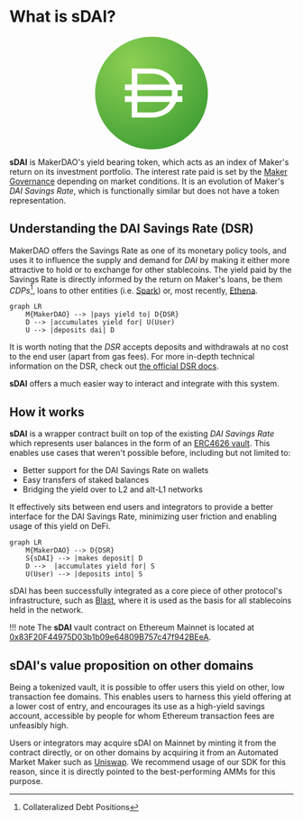 # What is sDAI?

<center>
    <!-- inline sDAI logo svg -->
    <svg width="200" height="200" viewBox="0 0 600 600" fill="none" xmlns="http://www.w3.org/2000/svg">
        <g clip-path="url(#clip0_11487_104319)">
            <path d="M300 600C465.685 600 600 465.685 600 300C600 134.315 465.685 0 300 0C134.315 0 0 134.315 0 300C0 465.685 134.315 600 300 600Z" fill="url(#paint0_radial_11487_104319)"/>
            <path d="M464.422 254.277H431.496C413.442 203.989 364.676 169.472 300.484 169.472H194.789V254.208H158.059V284.644H194.789V316.532H158.059V346.968H194.789V430.736H300.415C363.915 430.736 412.267 396.565 430.874 346.968H464.422V316.532H438.275C438.898 311.137 439.313 305.603 439.313 300.069V299.308C439.313 294.328 439.036 289.417 438.552 284.644H464.561V254.208L464.422 254.277ZM224.395 196.588H300.484C347.66 196.588 382.661 219.76 398.847 254.208H224.395V196.588ZM300.484 403.343H224.395V346.899H398.64C382.384 380.724 347.452 403.343 300.484 403.343ZM408.739 300.761C408.739 306.156 408.393 311.414 407.632 316.463H224.395V284.575H407.701C408.324 289.555 408.739 294.743 408.739 300V300.761Z" fill="white"/>
        </g>
        <defs>
        <radialGradient id="paint0_radial_11487_104319" cx="0" cy="0" r="1" gradientUnits="userSpaceOnUse" gradientTransform="translate(196 143.5) rotate(54.1675) scale(497.082)">
            <stop stop-color="#8DD053"/>
            <stop offset="1" stop-color="#41A035"/>
        </radialGradient>
        <clipPath id="clip0_11487_104319">
            <rect width="600" height="600" fill="white"/>
        </clipPath>
        </defs>
    </svg>
</center>

**sDAI** is MakerDAO's yield bearing token, which acts as an index of Maker's return on its investment portfolio. The interest rate paid is set by the [Maker Governance](https://vote.makerdao.com) depending on market conditions. It is an evolution of Maker's _DAI Savings Rate_, which is functionally similar but does not have a token representation.

## Understanding the DAI Savings Rate (DSR)

MakerDAO offers the Savings Rate as one of its monetary policy tools, and uses it to influence the supply and demand for _DAI_ by making it either more attractive to hold or to exchange for other stablecoins. The yield paid by the Savings Rate is directly informed by the return on Maker's loans, be them _CDPs_[^1], loans to other entities (i.e. [Spark](https://spark.fi)) or, most recently, [Ethena](https://ethena.fi).

```mermaid
graph LR
    M{MakerDAO} --> |pays yield to| D{DSR}
    D --> |accumulates yield for| U(User)
    U --> |deposits dai| D
```

It is worth noting that the _DSR_ accepts deposits and withdrawals at no cost to the end user (apart from gas fees). For more in-depth technical information on the DSR, check out [the official DSR docs](https://docs.makerdao.com/smart-contract-modules/rates-module/pot-detailed-documentation).

**sDAI** offers a much easier way to interact and integrate with this system.

## How it works

**sDAI** is a wrapper contract built on top of the existing _DAI Savings Rate_ which represents user balances in the form of an [ERC4626 vault](https://eips.ethereum.org/EIPS/eip-4626). This enables use cases that weren't possible before, including but not limited to:

- Better support for the DAI Savings Rate on wallets
- Easy transfers of staked balances
- Bridging the yield over to L2 and alt-L1 networks

It effectively sits between end users and integrators to provide a better interface for the DAI Savings Rate, minimizing user friction and enabling usage of this yield on DeFi.

```mermaid
graph LR
    M{MakerDAO} --> D{DSR}
    S{sDAI} --> |makes deposit| D
    D -->  |accumulates yield for| S
    U(User) --> |deposits into| S
```

sDAI has been successfully integrated as a core piece of other protocol's infrastructure, such as [Blast](), where it is used as the basis for all stablecoins held in the network.

!!! note
The **sDAI** vault contract on Ethereum Mainnet is located at [0x83F20F44975D03b1b09e64809B757c47f942BEeA](https://etherscan.io/token/0x83F20F44975D03b1b09e64809B757c47f942BEeA).

## sDAI's value proposition on other domains

Being a tokenized vault, it is possible to offer users this yield on other, low transaction fee domains. This enables users to harness this yield offering at a lower cost of entry, and encourages its use as a high-yield savings account, accessible by people for whom Ethereum transaction fees are unfeasibly high.

Users or integrators may acquire sDAI on Mainnet by minting it from the contract directly, or on other domains by acquiring it from an Automated Market Maker such as [Uniswap](https://uniswap.org). We recommend usage of our SDK for this reason, since it is directly pointed to the best-performing AMMs for this purpose.

[^1]: Collateralized Debt Positions

